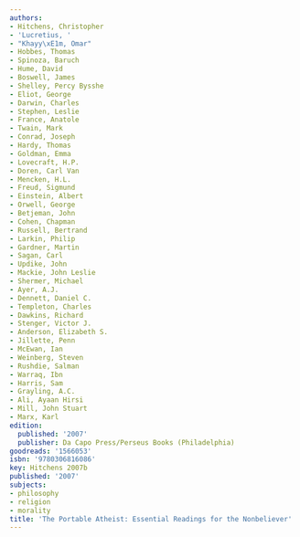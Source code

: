 ```yaml
---
authors:
- Hitchens, Christopher
- 'Lucretius, '
- "Khayy\xE1m, Omar"
- Hobbes, Thomas
- Spinoza, Baruch
- Hume, David
- Boswell, James
- Shelley, Percy Bysshe
- Eliot, George
- Darwin, Charles
- Stephen, Leslie
- France, Anatole
- Twain, Mark
- Conrad, Joseph
- Hardy, Thomas
- Goldman, Emma
- Lovecraft, H.P.
- Doren, Carl Van
- Mencken, H.L.
- Freud, Sigmund
- Einstein, Albert
- Orwell, George
- Betjeman, John
- Cohen, Chapman
- Russell, Bertrand
- Larkin, Philip
- Gardner, Martin
- Sagan, Carl
- Updike, John
- Mackie, John Leslie
- Shermer, Michael
- Ayer, A.J.
- Dennett, Daniel C.
- Templeton, Charles
- Dawkins, Richard
- Stenger, Victor J.
- Anderson, Elizabeth S.
- Jillette, Penn
- McEwan, Ian
- Weinberg, Steven
- Rushdie, Salman
- Warraq, Ibn
- Harris, Sam
- Grayling, A.C.
- Ali, Ayaan Hirsi
- Mill, John Stuart
- Marx, Karl
edition:
  published: '2007'
  publisher: Da Capo Press/Perseus Books (Philadelphia)
goodreads: '1566053'
isbn: '9780306816086'
key: Hitchens 2007b
published: '2007'
subjects:
- philosophy
- religion
- morality
title: 'The Portable Atheist: Essential Readings for the Nonbeliever'
---
```


